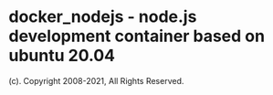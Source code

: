 # docker_nodejs - node.js development container based on ubuntu 20.04
(c). Copyright 2008-2021, All Rights Reserved.
